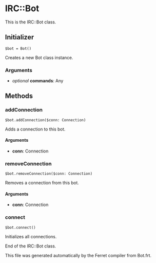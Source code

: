 # IRC::Bot

This is the IRC::Bot class.




## Initializer

```
$bot = Bot()
```

Creates a new Bot class instance.


### Arguments

* *optional* __commands__: Any  

## Methods

### addConnection

```
$bot.addConnection($conn: Connection)
```

Adds a connection to this bot.


#### Arguments

* __conn__: Connection  



### removeConnection

```
$bot.removeConnection($conn: Connection)
```

Removes a connection from this bot.


#### Arguments

* __conn__: Connection  



### connect

```
$bot.connect()
```

Initializes all connections.





End of the IRC::Bot class.

This file was generated automatically by the Ferret compiler from
Bot.frt.